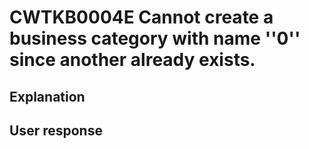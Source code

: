 # CWTKB0004E Cannot create a business category with name ''0'' since another already exists.

## Explanation

## User response